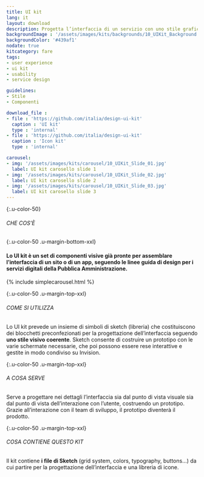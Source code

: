 ```yaml
---
title: UI kit
lang: it
layout: download
description: Progetta l’interfaccia di un servizio con uno stile grafico semplice e coerente
backgroundImage : '/assets/images/kits/backgrounds/10_UIKit_Background.png'
backgroundColor: '#439af1'
nodate: true
kitcategory: fare
tags:
- user experience
- ui kit
- usability
- service design

guidelines:
- Stile
- Componenti

download_file :
- file : 'https://github.com/italia/design-ui-kit'
  caption : 'UI kit'
  type : 'internal'
- file : 'https://github.com/italia/design-ui-kit'
  caption : 'Icon kit'
  type : 'internal'

carousel:
- img: '/assets/images/kits/carousel/10_UIKit_Slide_01.jpg'
  label: UI kit carosello slide 1
- img: '/assets/images/kits/carousel/10_UIKit_Slide_02.jpg'
  label: UI kit carosello slide 2
- img: '/assets/images/kits/carousel/10_UIKit_Slide_03.jpg'
  label: UI kit carosello slide 3
---
```


{:.u-color-50}
###### CHE COS’È

{:.u-color-50 .u-margin-bottom-xxl}
#### Lo UI kit è un set di componenti visive già pronte per assemblare l’interfaccia di un sito o di un app, seguendo le linee guida di design per i servizi digitali della Pubblica Amministrazione.
{% include simplecarousel.html  %}

{:.u-color-50 .u-margin-top-xxl}
###### COME SI UTILIZZA
Lo UI kit prevede un insieme di simboli di sketch (libreria) che costituiscono dei blocchetti preconfezionati per la progettazione dell’interfaccia seguendo **uno stile visivo coerente**. Sketch consente di costruire un prototipo con le varie schermate necessarie, che poi possono essere rese interattive e gestite in modo condiviso su Invision.


{:.u-color-50 .u-margin-top-xxl}
###### A COSA SERVE
Serve a progettare nei dettagli l’interfaccia sia dal punto di vista visuale sia dal punto di vista dell’interazione con l’utente, costruendo un prototipo. Grazie all’interazione con il team di sviluppo, il prototipo diventerà il prodotto.

{:.u-color-50 .u-margin-top-xxl}
###### COSA CONTIENE QUESTO KIT
Il kit contiene **i file di Sketch** (grid system, colors, typography, buttons…) da cui partire per la progettazione dell’interfaccia e una libreria di icone.
